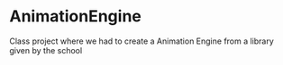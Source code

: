 # AnimationEngine
Class project where we had to create a Animation Engine from a library given by the school
